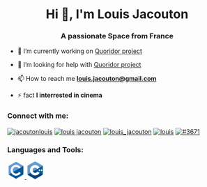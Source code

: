 <h1 align="center">Hi 👋, I'm Louis Jacouton</h1>
<h3 align="center">A passionate Space from France</h3>

- 🔭 I’m currently working on [Quoridor project](https://boostcamp.omneseducation.com/pluginfile.php/4775133/mod_resource/content/1/2024%20projet%20Informatique%20Quoridor.pdf)

- 🤝 I’m looking for help with [Quoridor project](https://boostcamp.omneseducation.com/pluginfile.php/4775133/mod_resource/content/1/2024%20projet%20Informatique%20Quoridor.pdf)

- 📫 How to reach me **louis.jacouton@gmail.com**

- ⚡ fact **I interrested in cinema**

<h3 align="left">Connect with me:</h3>
<p align="left">
<a href="https://twitter.com/jacoutonlouis" target="blank"><img align="center" src="https://raw.githubusercontent.com/rahuldkjain/github-profile-readme-generator/master/src/images/icons/Social/twitter.svg" alt="jacoutonlouis" height="30" width="40" /></a>
<a href="https://linkedin.com/in/louis jacouton" target="blank"><img align="center" src="https://raw.githubusercontent.com/rahuldkjain/github-profile-readme-generator/master/src/images/icons/Social/linked-in-alt.svg" alt="louis jacouton" height="30" width="40" /></a>
<a href="https://instagram.com/louis_jacouton" target="blank"><img align="center" src="https://raw.githubusercontent.com/rahuldkjain/github-profile-readme-generator/master/src/images/icons/Social/instagram.svg" alt="louis_jacouton" height="30" width="40" /></a>
<a href="[https://www.youtube.com/c/louis](https://www.youtube.com/@louis7466)" target="blank"><img align="center" src="https://raw.githubusercontent.com/rahuldkjain/github-profile-readme-generator/master/src/images/icons/Social/youtube.svg" alt="louis" height="30" width="40" /></a>
<a href="https://discord.gg/#3671" target="blank"><img align="center" src="https://raw.githubusercontent.com/rahuldkjain/github-profile-readme-generator/master/src/images/icons/Social/discord.svg" alt="#3671" height="30" width="40" /></a>
</p>

<h3 align="left">Languages and Tools:</h3>
<p align="left"> <a href="https://www.cprogramming.com/" target="_blank" rel="noreferrer"> <img src="https://raw.githubusercontent.com/devicons/devicon/master/icons/c/c-original.svg" alt="c" width="40" height="40"/> </a> <a href="https://www.w3schools.com/cpp/" target="_blank" rel="noreferrer"> <img src="https://raw.githubusercontent.com/devicons/devicon/master/icons/cplusplus/cplusplus-original.svg" alt="cplusplus" width="40" height="40"/> </a> </p>
